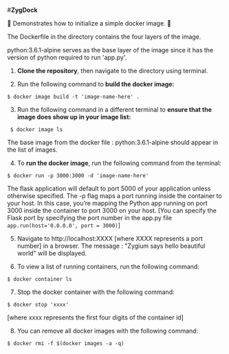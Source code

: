 #**ZygDock**

:whale: Demonstrates how to initialize a simple docker image. :whale:

The Dockerfile in the directory contains the four layers of the image.

python:3.6.1-alpine serves as the base layer of the image since it has the version
of python required to run 'app.py'.

1. **Clone the repository**, then navigate to the directory using terminal.

2. Run the following command to **build the docker image:**

```
$ docker image build -t 'image-name-here' .
```

3. Run the following command in a different terminal to **ensure that the image does
show up in your image list:**

```
 $ docker image ls
```
The base image from the docker file : python:3.6.1-alpine should appear in the list of images.

4. To **run the docker image**, run the following command from the terminal:
```
$ docker run -p 3000:3000 -d 'image-name-here'
```
The flask application will default to port 5000 of your application unless otherwise specified. The -p flag maps a port running inside the container to your host. In this case, you’re mapping the Python app running on port 3000 inside the container to port 3000 on your host.
[You can specify the Flask port by specifying the port number in the app.py file ```app.run(host='0.0.0.0', port = 3000)```]

5. Navigate to http://localhost:XXXX [where XXXX represents a port number] in a browser. The message :
  "Zygium says hello beautiful world" will be displayed.

6. To view a list of running containers, run the following command:
```
$ docker container ls
```

7. Stop the docker container with the following command:
```
$ docker stop 'xxxx'
```
  [where xxxx represents the first four digits of the container id]

8. You can remove all docker images with the following command:
```
$ docker rmi -f $(docker images -a -q)
```
